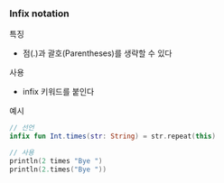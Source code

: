 ### Infix notation
특징
- 점(.)과 괄호(Parentheses)를 생략할 수 있다

사용
- infix 키워드를 붙인다

예시
```kotlin
// 선언
infix fun Int.times(str: String) = str.repeat(this)

// 사용
println(2 times "Bye ")
println(2.times("Bye "))
```